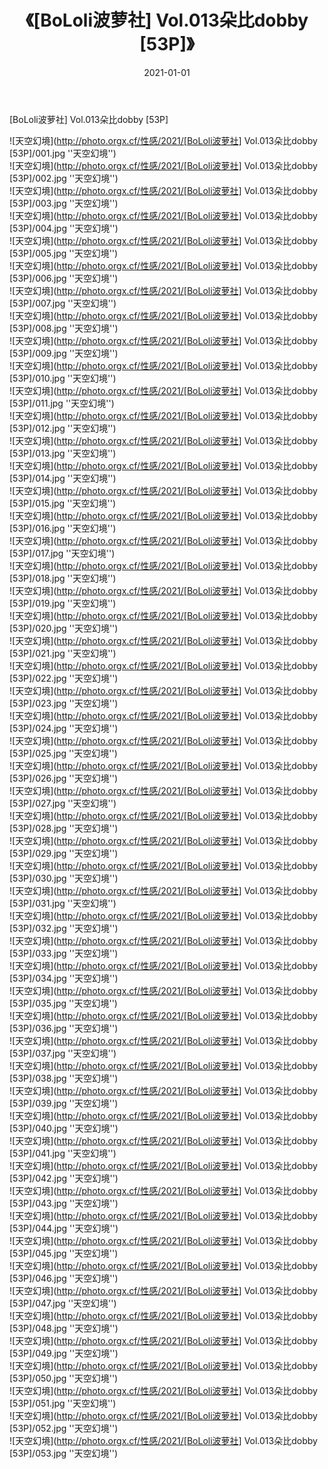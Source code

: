 ﻿---
layout: post
title:  《[BoLoli波萝社] Vol.013朵比dobby [53P]》
date:   2021-01-01
img: http://photo.orgx.cf/性感/2021/[BoLoli波萝社] Vol.013朵比dobby [53P]/000.jpg
categories: [美女, 性感, 泳衣]
---

[BoLoli波萝社] Vol.013朵比dobby [53P]



![天空幻境](http://photo.orgx.cf/性感/2021/[BoLoli波萝社] Vol.013朵比dobby [53P]/001.jpg ''天空幻境'') <br>
![天空幻境](http://photo.orgx.cf/性感/2021/[BoLoli波萝社] Vol.013朵比dobby [53P]/002.jpg ''天空幻境'') <br>
![天空幻境](http://photo.orgx.cf/性感/2021/[BoLoli波萝社] Vol.013朵比dobby [53P]/003.jpg ''天空幻境'') <br>
![天空幻境](http://photo.orgx.cf/性感/2021/[BoLoli波萝社] Vol.013朵比dobby [53P]/004.jpg ''天空幻境'') <br>
![天空幻境](http://photo.orgx.cf/性感/2021/[BoLoli波萝社] Vol.013朵比dobby [53P]/005.jpg ''天空幻境'') <br>
![天空幻境](http://photo.orgx.cf/性感/2021/[BoLoli波萝社] Vol.013朵比dobby [53P]/006.jpg ''天空幻境'') <br>
![天空幻境](http://photo.orgx.cf/性感/2021/[BoLoli波萝社] Vol.013朵比dobby [53P]/007.jpg ''天空幻境'') <br>
![天空幻境](http://photo.orgx.cf/性感/2021/[BoLoli波萝社] Vol.013朵比dobby [53P]/008.jpg ''天空幻境'') <br>
![天空幻境](http://photo.orgx.cf/性感/2021/[BoLoli波萝社] Vol.013朵比dobby [53P]/009.jpg ''天空幻境'') <br>
![天空幻境](http://photo.orgx.cf/性感/2021/[BoLoli波萝社] Vol.013朵比dobby [53P]/010.jpg ''天空幻境'') <br>
![天空幻境](http://photo.orgx.cf/性感/2021/[BoLoli波萝社] Vol.013朵比dobby [53P]/011.jpg ''天空幻境'') <br>
![天空幻境](http://photo.orgx.cf/性感/2021/[BoLoli波萝社] Vol.013朵比dobby [53P]/012.jpg ''天空幻境'') <br>
![天空幻境](http://photo.orgx.cf/性感/2021/[BoLoli波萝社] Vol.013朵比dobby [53P]/013.jpg ''天空幻境'') <br>
![天空幻境](http://photo.orgx.cf/性感/2021/[BoLoli波萝社] Vol.013朵比dobby [53P]/014.jpg ''天空幻境'') <br>
![天空幻境](http://photo.orgx.cf/性感/2021/[BoLoli波萝社] Vol.013朵比dobby [53P]/015.jpg ''天空幻境'') <br>
![天空幻境](http://photo.orgx.cf/性感/2021/[BoLoli波萝社] Vol.013朵比dobby [53P]/016.jpg ''天空幻境'') <br>
![天空幻境](http://photo.orgx.cf/性感/2021/[BoLoli波萝社] Vol.013朵比dobby [53P]/017.jpg ''天空幻境'') <br>
![天空幻境](http://photo.orgx.cf/性感/2021/[BoLoli波萝社] Vol.013朵比dobby [53P]/018.jpg ''天空幻境'') <br>
![天空幻境](http://photo.orgx.cf/性感/2021/[BoLoli波萝社] Vol.013朵比dobby [53P]/019.jpg ''天空幻境'') <br>
![天空幻境](http://photo.orgx.cf/性感/2021/[BoLoli波萝社] Vol.013朵比dobby [53P]/020.jpg ''天空幻境'') <br>
![天空幻境](http://photo.orgx.cf/性感/2021/[BoLoli波萝社] Vol.013朵比dobby [53P]/021.jpg ''天空幻境'') <br>
![天空幻境](http://photo.orgx.cf/性感/2021/[BoLoli波萝社] Vol.013朵比dobby [53P]/022.jpg ''天空幻境'') <br>
![天空幻境](http://photo.orgx.cf/性感/2021/[BoLoli波萝社] Vol.013朵比dobby [53P]/023.jpg ''天空幻境'') <br>
![天空幻境](http://photo.orgx.cf/性感/2021/[BoLoli波萝社] Vol.013朵比dobby [53P]/024.jpg ''天空幻境'') <br>
![天空幻境](http://photo.orgx.cf/性感/2021/[BoLoli波萝社] Vol.013朵比dobby [53P]/025.jpg ''天空幻境'') <br>
![天空幻境](http://photo.orgx.cf/性感/2021/[BoLoli波萝社] Vol.013朵比dobby [53P]/026.jpg ''天空幻境'') <br>
![天空幻境](http://photo.orgx.cf/性感/2021/[BoLoli波萝社] Vol.013朵比dobby [53P]/027.jpg ''天空幻境'') <br>
![天空幻境](http://photo.orgx.cf/性感/2021/[BoLoli波萝社] Vol.013朵比dobby [53P]/028.jpg ''天空幻境'') <br>
![天空幻境](http://photo.orgx.cf/性感/2021/[BoLoli波萝社] Vol.013朵比dobby [53P]/029.jpg ''天空幻境'') <br>
![天空幻境](http://photo.orgx.cf/性感/2021/[BoLoli波萝社] Vol.013朵比dobby [53P]/030.jpg ''天空幻境'') <br>
![天空幻境](http://photo.orgx.cf/性感/2021/[BoLoli波萝社] Vol.013朵比dobby [53P]/031.jpg ''天空幻境'') <br>
![天空幻境](http://photo.orgx.cf/性感/2021/[BoLoli波萝社] Vol.013朵比dobby [53P]/032.jpg ''天空幻境'') <br>
![天空幻境](http://photo.orgx.cf/性感/2021/[BoLoli波萝社] Vol.013朵比dobby [53P]/033.jpg ''天空幻境'') <br>
![天空幻境](http://photo.orgx.cf/性感/2021/[BoLoli波萝社] Vol.013朵比dobby [53P]/034.jpg ''天空幻境'') <br>
![天空幻境](http://photo.orgx.cf/性感/2021/[BoLoli波萝社] Vol.013朵比dobby [53P]/035.jpg ''天空幻境'') <br>
![天空幻境](http://photo.orgx.cf/性感/2021/[BoLoli波萝社] Vol.013朵比dobby [53P]/036.jpg ''天空幻境'') <br>
![天空幻境](http://photo.orgx.cf/性感/2021/[BoLoli波萝社] Vol.013朵比dobby [53P]/037.jpg ''天空幻境'') <br>
![天空幻境](http://photo.orgx.cf/性感/2021/[BoLoli波萝社] Vol.013朵比dobby [53P]/038.jpg ''天空幻境'') <br>
![天空幻境](http://photo.orgx.cf/性感/2021/[BoLoli波萝社] Vol.013朵比dobby [53P]/039.jpg ''天空幻境'') <br>
![天空幻境](http://photo.orgx.cf/性感/2021/[BoLoli波萝社] Vol.013朵比dobby [53P]/040.jpg ''天空幻境'') <br>
![天空幻境](http://photo.orgx.cf/性感/2021/[BoLoli波萝社] Vol.013朵比dobby [53P]/041.jpg ''天空幻境'') <br>
![天空幻境](http://photo.orgx.cf/性感/2021/[BoLoli波萝社] Vol.013朵比dobby [53P]/042.jpg ''天空幻境'') <br>
![天空幻境](http://photo.orgx.cf/性感/2021/[BoLoli波萝社] Vol.013朵比dobby [53P]/043.jpg ''天空幻境'') <br>
![天空幻境](http://photo.orgx.cf/性感/2021/[BoLoli波萝社] Vol.013朵比dobby [53P]/044.jpg ''天空幻境'') <br>
![天空幻境](http://photo.orgx.cf/性感/2021/[BoLoli波萝社] Vol.013朵比dobby [53P]/045.jpg ''天空幻境'') <br>
![天空幻境](http://photo.orgx.cf/性感/2021/[BoLoli波萝社] Vol.013朵比dobby [53P]/046.jpg ''天空幻境'') <br>
![天空幻境](http://photo.orgx.cf/性感/2021/[BoLoli波萝社] Vol.013朵比dobby [53P]/047.jpg ''天空幻境'') <br>
![天空幻境](http://photo.orgx.cf/性感/2021/[BoLoli波萝社] Vol.013朵比dobby [53P]/048.jpg ''天空幻境'') <br>
![天空幻境](http://photo.orgx.cf/性感/2021/[BoLoli波萝社] Vol.013朵比dobby [53P]/049.jpg ''天空幻境'') <br>
![天空幻境](http://photo.orgx.cf/性感/2021/[BoLoli波萝社] Vol.013朵比dobby [53P]/050.jpg ''天空幻境'') <br>
![天空幻境](http://photo.orgx.cf/性感/2021/[BoLoli波萝社] Vol.013朵比dobby [53P]/051.jpg ''天空幻境'') <br>
![天空幻境](http://photo.orgx.cf/性感/2021/[BoLoli波萝社] Vol.013朵比dobby [53P]/052.jpg ''天空幻境'') <br>
![天空幻境](http://photo.orgx.cf/性感/2021/[BoLoli波萝社] Vol.013朵比dobby [53P]/053.jpg ''天空幻境'') <br>